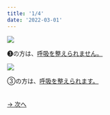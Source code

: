 ```yaml
---
title: '1/4'
date: '2022-03-01'
---
```

![](/images/03_1.jpg)

➌の方は、[呼吸を整えられません。]()  

![](/images/03_2.jpg)

③の方は、[呼吸を整えられます。]()

　  
[ → 次へ ](/posts/3-2)
